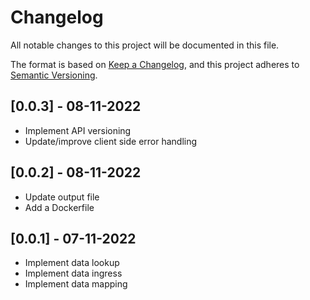 # Changelog

All notable changes to this project will be documented in this file.

The format is based on [Keep a Changelog](https://keepachangelog.com/en/1.0.0/),
and this project adheres to [Semantic Versioning](https://semver.org/spec/v2.0.0.html).

## [0.0.3] - 08-11-2022
- Implement API versioning
- Update/improve client side error handling

## [0.0.2] - 08-11-2022
- Update output file
- Add a Dockerfile

## [0.0.1] - 07-11-2022
- Implement data lookup
- Implement data ingress
- Implement data mapping
